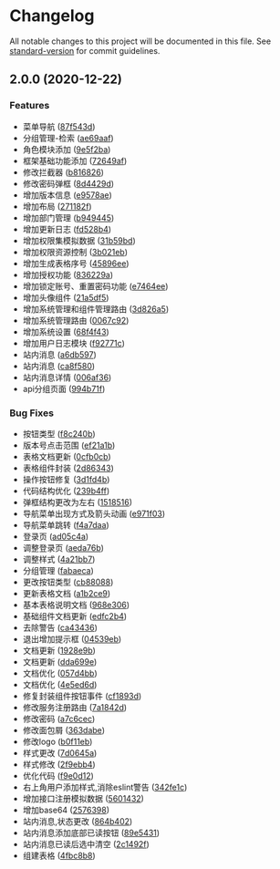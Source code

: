 # Changelog

All notable changes to this project will be documented in this file. See [standard-version](https://github.com/conventional-changelog/standard-version) for commit guidelines.

## 2.0.0 (2020-12-22)


### Features

* 菜单导航 ([87f543d](http://10.18.101.167:8081/gateway/gateway-web/commit/87f543dbb916a3597c7255eb776731009226ad9a))
* 分组管理-检索 ([ae69aaf](http://10.18.101.167:8081/gateway/gateway-web/commit/ae69aaffecdac0e9dd9e72d96e5b8151de7e9a8a))
* 角色模块添加 ([9e5f2ba](http://10.18.101.167:8081/gateway/gateway-web/commit/9e5f2ba8ebd95bb4b54f810c6d8267ec8026af19))
* 框架基础功能添加 ([72649af](http://10.18.101.167:8081/gateway/gateway-web/commit/72649af95d35ea78aceff1e1043f169e87b7c777))
* 修改拦截器 ([b816826](http://10.18.101.167:8081/gateway/gateway-web/commit/b8168269004918129932ed196adad1dbe7bc536c))
* 修改密码弹框 ([8d4429d](http://10.18.101.167:8081/gateway/gateway-web/commit/8d4429d8f8b3364d720eef28d98ff369f8fad970))
* 增加版本信息 ([e9578ae](http://10.18.101.167:8081/gateway/gateway-web/commit/e9578ae2dc1a4334d9f9ee51957b0006b12147d8))
* 增加布局 ([271182f](http://10.18.101.167:8081/gateway/gateway-web/commit/271182f231c2dc1ed55aa88558dc7a8e90b5b043))
* 增加部门管理 ([b949445](http://10.18.101.167:8081/gateway/gateway-web/commit/b94944583079a4b2e4bd47afbea57d22d1c5ae75))
* 增加更新日志 ([fd528b4](http://10.18.101.167:8081/gateway/gateway-web/commit/fd528b44684d8e2f1cddbfe441647e7ea4dd39c7))
* 增加权限集模拟数据 ([31b59bd](http://10.18.101.167:8081/gateway/gateway-web/commit/31b59bd8ef225c38e7a501824bc536f6e7a20654))
* 增加权限资源控制 ([3b021eb](http://10.18.101.167:8081/gateway/gateway-web/commit/3b021ebc716cf3f17a7818a3c554e1e7177164c1))
* 增加生成表格序号 ([45896ee](http://10.18.101.167:8081/gateway/gateway-web/commit/45896eefe23db9e43c310f68c8464f594bceedfc))
* 增加授权功能 ([836229a](http://10.18.101.167:8081/gateway/gateway-web/commit/836229afcef7487cccb47c18c412c57265d99212))
* 增加锁定账号、重置密码功能 ([e7464ee](http://10.18.101.167:8081/gateway/gateway-web/commit/e7464ee02af5e2a370c03e9ac94e267e940d7c83))
* 增加头像组件 ([21a5df5](http://10.18.101.167:8081/gateway/gateway-web/commit/21a5df52c56372d85cc4bd7225746a47244df04b))
* 增加系统管理和组件管理路由 ([3d826a5](http://10.18.101.167:8081/gateway/gateway-web/commit/3d826a566f6e684a35d9a85035ca8914e296a8f1))
* 增加系统管理路由 ([0067c92](http://10.18.101.167:8081/gateway/gateway-web/commit/0067c920a7f6409e7974ac26300b4cac663319d7))
* 增加系统设置 ([68f4f43](http://10.18.101.167:8081/gateway/gateway-web/commit/68f4f435ba077e3ae42b9ff7f6539f4058fb1a9e))
* 增加用户日志模块 ([f92771c](http://10.18.101.167:8081/gateway/gateway-web/commit/f92771cd3eda0de84ad0334113cf6e66b0be0a13))
* 站内消息 ([a6db597](http://10.18.101.167:8081/gateway/gateway-web/commit/a6db5971b1ad3802b48cb8ef31ec5d9baa91796a))
* 站内消息 ([ca8f580](http://10.18.101.167:8081/gateway/gateway-web/commit/ca8f580b259f15a7d963c495c3321176f1acad42))
* 站内消息详情 ([006af36](http://10.18.101.167:8081/gateway/gateway-web/commit/006af362b60db5dfeac566fbcb95df66e8b85f00))
* api分组页面 ([994b71f](http://10.18.101.167:8081/gateway/gateway-web/commit/994b71fe3bcc49a06ff80ac4aee5d7004e0c4085))


### Bug Fixes

* 按钮类型 ([f8c240b](http://10.18.101.167:8081/gateway/gateway-web/commit/f8c240b241db507d3bf3d4d3965a599f8ae22503))
* 版本号点击范围 ([ef21a1b](http://10.18.101.167:8081/gateway/gateway-web/commit/ef21a1bfa7b7f49d7333443c87cbe77ec362e789))
* 表格文档更新 ([0cfb0cb](http://10.18.101.167:8081/gateway/gateway-web/commit/0cfb0cba5c7b5ce26615ab28a88cb90d780e002d))
* 表格组件封装 ([2d86343](http://10.18.101.167:8081/gateway/gateway-web/commit/2d863433c02a583b6d755fd021371c64b0b6d04a))
* 操作按钮修复 ([3d1fd4b](http://10.18.101.167:8081/gateway/gateway-web/commit/3d1fd4bd0c170596dcdc14e8cdd46e536d3a3a22))
* 代码结构优化 ([239b4ff](http://10.18.101.167:8081/gateway/gateway-web/commit/239b4ffbc72b5e34332b022009e38a8bd3d385ad))
* 弹框结构更改为左右 ([1518516](http://10.18.101.167:8081/gateway/gateway-web/commit/15185160cf260ed567b9a636987fb42cee716f39))
* 导航菜单出现方式及箭头动画 ([e971f03](http://10.18.101.167:8081/gateway/gateway-web/commit/e971f037a9bae28d7821eb5c0cb5233163f286d3))
* 导航菜单跳转 ([f4a7daa](http://10.18.101.167:8081/gateway/gateway-web/commit/f4a7daab454a21609b70c5c6008b2fc99b9f1728))
* 登录页 ([ad05c4a](http://10.18.101.167:8081/gateway/gateway-web/commit/ad05c4aba515a123772ddaa811d08068c19a9475))
* 调整登录页 ([aeda76b](http://10.18.101.167:8081/gateway/gateway-web/commit/aeda76b6c6c4031549d4165c0bc44b395186af3b))
* 调整样式 ([4a21bb7](http://10.18.101.167:8081/gateway/gateway-web/commit/4a21bb7d34a15eafeb8efc6044a64d8d20877452))
* 分组管理 ([fabaeca](http://10.18.101.167:8081/gateway/gateway-web/commit/fabaecaff01594fbfe92facf8142acaaf93b2e79))
* 更改按钮类型 ([cb88088](http://10.18.101.167:8081/gateway/gateway-web/commit/cb880880e11d4b38eb70167fb602da3c3dea815f))
* 更新表格文档 ([a1b2ce9](http://10.18.101.167:8081/gateway/gateway-web/commit/a1b2ce9a690a8e7f9c5a59fb051d0ffa3ac12388))
* 基本表格说明文档 ([968e306](http://10.18.101.167:8081/gateway/gateway-web/commit/968e3066d5d11457271a554342feed0c40f719de))
* 基础组件文档更新 ([edfc2b4](http://10.18.101.167:8081/gateway/gateway-web/commit/edfc2b4d8c1633212a8e292da7a142417fe81d47))
* 去除警告 ([ca43436](http://10.18.101.167:8081/gateway/gateway-web/commit/ca434363e942ad94cfa2eaceaa0e592b2e352862))
* 退出增加提示框 ([04539eb](http://10.18.101.167:8081/gateway/gateway-web/commit/04539eb37da4c9a8b4bdcf79e332fa2d2eda8c1a))
* 文档更新 ([1928e9b](http://10.18.101.167:8081/gateway/gateway-web/commit/1928e9b516ce1bf01dc2f7bcba500dd41b196881))
* 文档更新 ([dda699e](http://10.18.101.167:8081/gateway/gateway-web/commit/dda699e5c7b97e4196dca6b96b0d00d54b3fdc63))
* 文档优化 ([057d4bb](http://10.18.101.167:8081/gateway/gateway-web/commit/057d4bbd11d73e9a3ccf8f49f755060be5ebd38d))
* 文档优化 ([4e5ed6d](http://10.18.101.167:8081/gateway/gateway-web/commit/4e5ed6d9b689a2e10ae198c02dbad0538aa113ce))
* 修复封装组件按钮事件 ([cf1893d](http://10.18.101.167:8081/gateway/gateway-web/commit/cf1893d279f9e2d933859d4738376338307a61bf))
* 修改服务注册路由 ([7a1842d](http://10.18.101.167:8081/gateway/gateway-web/commit/7a1842d7f9c067ac2112613aac042f647c7e05f7))
* 修改密码 ([a7c6cec](http://10.18.101.167:8081/gateway/gateway-web/commit/a7c6cec058c74e1dacde3a1e89bbd37410f2f6b3))
* 修改面包屑 ([363dabe](http://10.18.101.167:8081/gateway/gateway-web/commit/363dabe41f278b97022b1911d37e3e353edde1c9))
* 修改logo ([b0f11eb](http://10.18.101.167:8081/gateway/gateway-web/commit/b0f11ebb6d9fe01af34f5d35cdb5673fdca2afb9))
* 样式更改 ([7d0645a](http://10.18.101.167:8081/gateway/gateway-web/commit/7d0645a6a0da2e669bde85a8c75beaa5b09d1c91))
* 样式修改 ([2f9ebb4](http://10.18.101.167:8081/gateway/gateway-web/commit/2f9ebb4251d0789691147792cdce57239f1854da))
* 优化代码 ([f9e0d12](http://10.18.101.167:8081/gateway/gateway-web/commit/f9e0d126e828ec5e5c80d9ba5e757dc687de7b82))
* 右上角用户添加样式,消除eslint警告 ([342fe1c](http://10.18.101.167:8081/gateway/gateway-web/commit/342fe1c332e7663bbd5d2b50b45e800531e44551))
* 增加接口注册模拟数据 ([5601432](http://10.18.101.167:8081/gateway/gateway-web/commit/5601432c90e1305a4846d87943a78b14b3bf1aad))
* 增加base64 ([2576398](http://10.18.101.167:8081/gateway/gateway-web/commit/2576398eb1c77aeaa07f5d988171f028a6d541c6))
* 站内消息,状态更改 ([864b402](http://10.18.101.167:8081/gateway/gateway-web/commit/864b402d81e583e4011947c89877775ca973e703))
* 站内消息添加底部已读按钮 ([89e5431](http://10.18.101.167:8081/gateway/gateway-web/commit/89e54311593b62f8646641e780ce500ce57f47d7))
* 站内消息已读后选中清空 ([2c1492f](http://10.18.101.167:8081/gateway/gateway-web/commit/2c1492fcb2f8bbcd99454fe29852bc2a3e93f43d))
* 组建表格 ([4fbc8b8](http://10.18.101.167:8081/gateway/gateway-web/commit/4fbc8b8d4c1460782e09b1b8ca395ac633dd24da))
